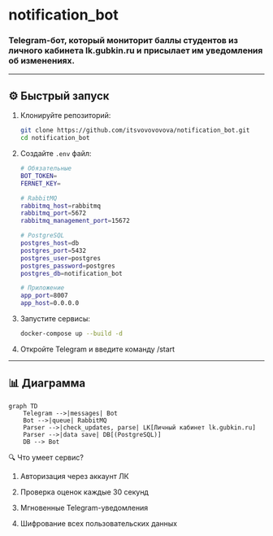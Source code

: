 # notification_bot

### Telegram-бот, который мониторит баллы студентов из личного кабинета lk.gubkin.ru и присылает им уведомления об изменениях.

---

## ⚙️ Быстрый запуск

1. Клонируйте репозиторий:

    ```bash
    git clone https://github.com/itsvovovovova/notification_bot.git
    cd notification_bot
    ```

2. Создайте `.env` файл:

    ```bash
    # Обязательные
    BOT_TOKEN=
    FERNET_KEY=

    # RabbitMQ
    rabbitmq_host=rabbitmq
    rabbitmq_port=5672
    rabbitmq_management_port=15672

    # PostgreSQL
    postgres_host=db
    postgres_port=5432
    postgres_user=postgres
    postgres_password=postgres
    postgres_db=notification_bot

    # Приложение
    app_port=8007
    app_host=0.0.0.0
    ```

3. Запустите сервисы:

    ```bash
    docker-compose up --build -d
    ```

4. Откройте Telegram и введите команду /start

---

## 📊 Диаграмма

```mermaid
graph TD
    Telegram -->|messages| Bot
    Bot -->|queue| RabbitMQ
    Parser -->|check_updates, parse| LK[Личный кабинет lk.gubkin.ru]
    Parser -->|data save| DB[(PostgreSQL)]
    DB --> Bot
```

🔍 Что умеет сервис?
1. Авторизация через аккаунт ЛК

2. Проверка оценок каждые 30 секунд

3. Мгновенные Telegram-уведомления

4. Шифрование всех пользовательских данных